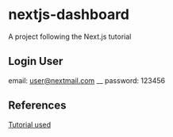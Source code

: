# nextjs-dashboard 
A project following the Next.js tutorial
## Login User
 email: user@nextmail.com __
 password: 123456
## References
[Tutorial used](https://nextjs.org/learn/dashboard-app/)
